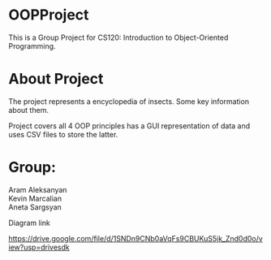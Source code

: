# OOPProject

This is a Group Project for CS120: Introduction to Object-Oriented Programming. <br/>

# About Project

The project represents a encyclopedia of insects. Some key information about them.

Project covers all 4 OOP principles has a GUI representation of data and uses CSV files to store the latter.

# Group:

Aram Aleksanyan <br />
Kevin Marcalian<br />
Aneta Sargsyan<br />


Diagram link


https://drive.google.com/file/d/1SNDn9CNb0aVqFs9CBUKuS5jk_Znd0d0o/view?usp=drivesdk
